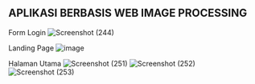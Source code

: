 **APLIKASI BERBASIS WEB IMAGE PROCESSING**
----------------------------------------
Form Login
![Screenshot (244)](https://github.com/user-attachments/assets/e8d96637-f207-45eb-8247-c858571b7b77)

Landing Page
![image](https://github.com/user-attachments/assets/7f1c346e-5e58-4d58-b2df-9bd9119ffb9b)

Halaman Utama
![Screenshot (251)](https://github.com/user-attachments/assets/6d6511ec-273d-4345-a342-c00df70ecfc4)
![Screenshot (252)](https://github.com/user-attachments/assets/f712a46c-971e-42ac-9f67-d42dd31bd68a)
![Screenshot (253)](https://github.com/user-attachments/assets/44d70734-bdaf-4242-8506-062145ac7946)
